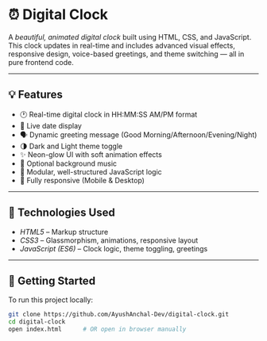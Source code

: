 # ⏰ Digital Clock

A *beautiful, animated digital clock* built using HTML, CSS, and JavaScript. This clock updates in real-time and includes advanced visual effects, responsive design, voice-based greetings, and theme switching — all in pure frontend code.



---

## 💡 Features

- 🕐 Real-time digital clock in HH:MM:SS AM/PM format
- 📅 Live date display
- 🗣️ Dynamic greeting message (Good Morning/Afternoon/Evening/Night)
- 🌗 Dark and Light theme toggle
- ✨ Neon-glow UI with soft animation effects
- 🎵 Optional background music
- 🧠 Modular, well-structured JavaScript logic
- 📱 Fully responsive (Mobile & Desktop)

---


## 🔧 Technologies Used

- *HTML5* – Markup structure
- *CSS3* – Glassmorphism, animations, responsive layout
- *JavaScript (ES6)* – Clock logic, theme toggling, greetings

---

## 🚀 Getting Started

To run this project locally:

```bash
git clone https://github.com/AyushAnchal-Dev/digital-clock.git
cd digital-clock
open index.html      # OR open in browser manually